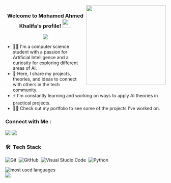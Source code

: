 
<img width="250" align="right" src="https://c.tenor.com/_DOBjnGspYAAAAAM/code-coding.gif">

<h3 align="center">
  Welcome to Mohamed Ahmed Khalifa's profile!
  <img src="https://media.giphy.com/media/hvRJCLFzcasrR4ia7z/giphy.gif" width="28">
</h3>

<!-- Typing SVG by DenverCoder1 - https://github.com/DenverCoder1/readme-typing-svg -->
<p align="center">
  <a href="https://github.com/DenverCoder1/readme-typing-svg"><img src="https://readme-typing-svg.herokuapp.com/?lines=Artificial%20Intelligence;Always%20learning%20new%20things&font=Fira%20Code&center=true&width=440&height=45&color=f75c7e&vCenter=true&size=22"></a>
</p> 

- 👨‍💻 I'm a computer science student with a passion for Artificial Intelligence and a curiosity for exploring different areas of AI.
- 💬 Here, I share my projects, theories, and ideas to connect with others in the tech community.
- ⚡  I'm constantly learning and working on ways to apply AI theories in practical projects.
- 👨‍💻 Check out my portfolio to see some of the projects I've worked on.


### Connect with Me :

<a href="https://www.linkedin.com/in/mohamed-khalifa-4890b227a/" target="_blank"><img src="https://img.shields.io/badge/-mohamed%20khalifa-0077B5?style=for-the-badge&logo=Linkedin&logoColor=white"/></a>
<a href="https://t.me/M_ahkh" target="_blank"><img src="https://img.shields.io/badge/-mohamed%20khalifa-0077B5?style=for-the-badge&logo=Telegram&logoColor=white"/></a>

### 🛠 &nbsp;Tech Stack
![Git](https://img.shields.io/badge/-Git-05122A?style=flat&logo=git)&nbsp;
![GitHub](https://img.shields.io/badge/-GitHub-05122A?style=flat&logo=github)&nbsp;
![Visual Studio Code](https://img.shields.io/badge/-Visual%20Studio%20Code-05122A?style=flat&logo=visual-studio-code&logoColor=007ACC)&nbsp;
![Python](https://img.shields.io/badge/-Python%20-05122A?style=flat&logo=python)&nbsp;




<img align="left" src="https://github-readme-stats.vercel.app/api/top-langs?username=yousefdergham&show_icons=true&locale=en&layout=compact&theme=radical" alt="most used languages" />
<br>
<a href="https://komarev.com/ghpvc/?username=mo3dab&style=for-the-badge">
    <img src="https://komarev.com/ghpvc/?username=mo3dab&style=for-the-badge">
</a>
